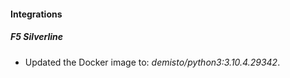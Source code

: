 #### Integrations
##### F5 Silverline
- Updated the Docker image to: *demisto/python3:3.10.4.29342*.
